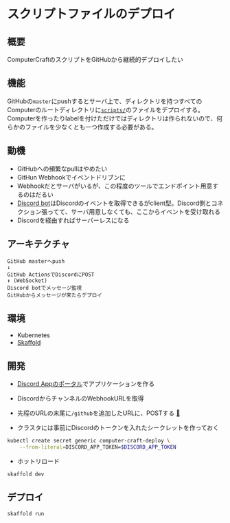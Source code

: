 # スクリプトファイルのデプロイ

## 概要

ComputerCraftのスクリプトをGitHubから継続的デプロイしたい

## 機能

GitHubの`master`にpushするとサーバ上で、ディレクトリを持つすべてのComputerのルートディレクトリに[`scripts/`](../scripts/)のファイルをデプロイする。
Computerを作ったりlabelを付けただけではディレクトリは作られないので、何らかのファイルを少なくとも一つ作成する必要がある。

## 動機

- GitHubへの頻繁なpullはやめたい
- GitHun Webhookでイベントドリブンに
- Webhookだとサーバがいるが、この程度のツールでエンドポイント用意するのはだるい
- [Discord bot](https://discord.com/developers/applications)はDiscordのイベントを取得できるがclient型。Discord側とコネクション張ってて、サーバ用意しなくても、ここからイベントを受け取れる
- Discordを経由すればサーバーレスになる

## アーキテクチャ

```
GitHub masterへpush
↓
GitHub ActionsでDiscordにPOST
↕ (WebSocket)
Discord botでメッセージ監視
GitHubからメッセージが来たらデプロイ
```

## 環境

- Kubernetes
- [Skaffold](https://skaffold.dev/)

## 開発

- [Discord Appのポータル](https://discord.com/developers/applications)でアプリケーションを作る
- DiscordからチャンネルのWebhookURLを取得
- 先程のURLの末尾に`/github`を追加したURLに、POSTする [🔗](../.github/workflows/notification.yml)

- クラスタには事前にDiscordのトークンを入れたシークレットを作っておく

```sh
kubectl create secret generic computer-craft-deploy \
    --from-literal=DISCORD_APP_TOKEN=$DISCORD_APP_TOKEN
```

- ホットリロード

```sh
skaffold dev
```

## デプロイ

```sh
skaffold run
```
